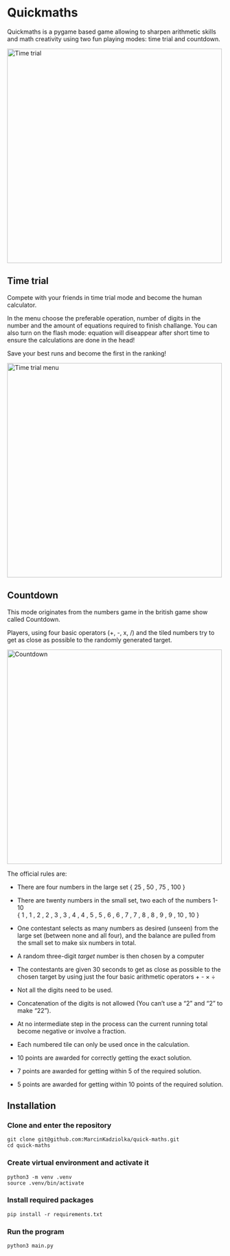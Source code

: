 # Quickmaths

Quickmaths is a pygame based game allowing to sharpen arithmetic skills and math creativity using two fun playing modes: time trial and countdown.

<img src="https://github.com/user-attachments/assets/098baad5-7b62-4f81-bde7-c367433f6ffc" alt="Time trial" width="500"/>

## Time trial

Compete with your friends in time trial mode and become the human calculator. 

In the menu choose the preferable operation, number of digits in the number and the amount of equations required to finish challange. You can also turn on the flash mode: equation will diseappear after short time to ensure the calculations are done in the head! 

Save your best runs and become the first in the ranking!

<img src="https://github.com/user-attachments/assets/4032f686-b8f1-43ae-b241-f109eab1be99" alt="Time trial menu" width="500"/>



## Countdown

This mode originates from the numbers game in the british game show called Countdown.

Players, using four basic operators (+, -, x, /) and the tiled numbers try to get as close as possible to the randomly generated target.

<img src="https://github.com/user-attachments/assets/f6b5ac03-cd9f-482b-b936-8ee8fe08f3a4" alt="Countdown" width="500"/>

The official rules are: 

- There are four numbers in the large set { 25 , 50 , 75 , 100 }

- There are twenty numbers in the small set, two each of the numbers 1-10  
  { 1 , 1 , 2 , 2 , 3 , 3 , 4 , 4 , 5 , 5 , 6 , 6 , 7 , 7 , 8 , 8 , 9 , 9 , 10 , 10 }

- One contestant selects as many numbers as desired 
  (unseen) from the large set (between none and all four), and the balance
   are pulled from the small set to make six numbers in total.

- A random three-digit *target* number is then chosen by a computer

- The contestants are given 30 seconds to get as close
   as possible to the chosen target by using just the four basic 
  arithmetic operators + - × ÷

- Not all the digits need to be used.

- Concatenation of the digits is not allowed (You can’t use a “2” and “2” to make “22”).

- At no intermediate step in the process can the current running total become negative or involve a fraction.

- Each numbered tile can only be used once in the calculation.

- 10 points are awarded for correctly getting the exact solution.

- 7 points are awarded for getting within 5 of the required solution.

- 5 points are awarded for getting within 10 points of the required solution.

## Installation

### Clone and enter the repository

```
git clone git@github.com:MarcinKadziolka/quick-maths.git
cd quick-maths
```

### Create virtual environment and activate it

```
python3 -m venv .venv
source .venv/bin/activate
```

### Install required packages

```
pip install -r requirements.txt
```

### Run the program

```
python3 main.py
```
